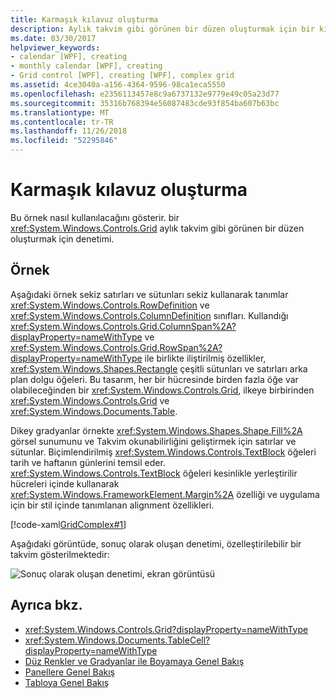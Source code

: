 ```yaml
---
title: Karmaşık kılavuz oluşturma
description: Aylık takvim gibi görünen bir düzen oluşturmak için bir kılavuz denetimi kullanma hakkında bir örnek.
ms.date: 03/30/2017
helpviewer_keywords:
- calendar [WPF], creating
- monthly calendar [WPF], creating
- Grid control [WPF], creating [WPF], complex grid
ms.assetid: 4ce3040a-a156-4364-9596-98ca1eca5550
ms.openlocfilehash: e2356113457e8c9a6737132e9779e49c05a23d77
ms.sourcegitcommit: 35316b768394e56087483cde93f854ba607b63bc
ms.translationtype: MT
ms.contentlocale: tr-TR
ms.lasthandoff: 11/26/2018
ms.locfileid: "52295846"
---
```

# <a name="how-to-create-a-complex-grid"></a>Karmaşık kılavuz oluşturma

Bu örnek nasıl kullanılacağını gösterir. bir <xref:System.Windows.Controls.Grid> aylık takvim gibi görünen bir düzen oluşturmak için denetimi.

## <a name="example"></a>Örnek

Aşağıdaki örnek sekiz satırları ve sütunları sekiz kullanarak tanımlar <xref:System.Windows.Controls.RowDefinition> ve <xref:System.Windows.Controls.ColumnDefinition> sınıfları. Kullandığı <xref:System.Windows.Controls.Grid.ColumnSpan%2A?displayProperty=nameWithType> ve <xref:System.Windows.Controls.Grid.RowSpan%2A?displayProperty=nameWithType> ile birlikte iliştirilmiş özellikler, <xref:System.Windows.Shapes.Rectangle> çeşitli sütunları ve satırları arka plan dolgu öğeleri. Bu tasarım, her bir hücresinde birden fazla öğe var olabileceğinden bir <xref:System.Windows.Controls.Grid>, ilkeye birbirinden <xref:System.Windows.Controls.Grid> ve <xref:System.Windows.Documents.Table>.

Dikey gradyanlar örnekte <xref:System.Windows.Shapes.Shape.Fill%2A> görsel sunumunu ve Takvim okunabilirliğini geliştirmek için satırlar ve sütunlar. Biçimlendirilmiş <xref:System.Windows.Controls.TextBlock> öğeleri tarih ve haftanın günlerini temsil eder. <xref:System.Windows.Controls.TextBlock> öğeleri kesinlikle yerleştirilir hücreleri içinde kullanarak <xref:System.Windows.FrameworkElement.Margin%2A> özelliği ve uygulama için bir stil içinde tanımlanan alignment özellikleri.

[!code-xaml[GridComplex#1](../../../../samples/snippets/csharp/VS_Snippets_Wpf/GridComplex/CS/default.xaml#1)]

Aşağıdaki görüntüde, sonuç olarak oluşan denetimi, özelleştirilebilir bir takvim gösterilmektedir:

![Sonuç olarak oluşan denetimi, ekran görüntüsü](./media/how-to-create-a-complex-grid/wpf-manual-calendar.png)

## <a name="see-also"></a>Ayrıca bkz.

- <xref:System.Windows.Controls.Grid?displayProperty=nameWithType>
- <xref:System.Windows.Documents.TableCell?displayProperty=nameWithType>
- [Düz Renkler ve Gradyanlar ile Boyamaya Genel Bakış](../graphics-multimedia/painting-with-solid-colors-and-gradients-overview.md)
- [Panellere Genel Bakış](panels-overview.md)
- [Tabloya Genel Bakış](../advanced/table-overview.md)